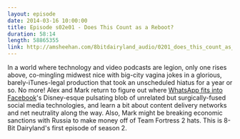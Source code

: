```yaml
---
layout: episode
date: 2014-03-16 10:00:00
title: Episode s02e01 - Does This Count as a Reboot?
duration: 58:14
length: 58865355
link: http://amsheehan.com/8bitdairyland_audio/0201_does_this_count_as_a_reboot.mp3
---
```


In a world where technology and video podcasts are legion, only one rises above, co-mingling midwest nice with big-city vagina jokes in a glorious, barely-iTunes-legal production that took an unscheduled hiatus for a year or so. No more! Alex and Mark return to figure out where [WhatsApp fits into Facebook]'s Disney-esque pulsating blob of unrelated but surgically-fused social media technologies, and learn a bit about content delivery networks and net neutrality along the way. Also, Mark might be breaking economic sanctions with Russia to make money off of Team Fortress 2 hats. This is 8-Bit Dairyland's first episode of season 2. 

[WhatsApp fits into Facebook]:http://www.theverge.com/2014/2/19/5428022/connect-or-die-why-facebook-needed-whatsapp
